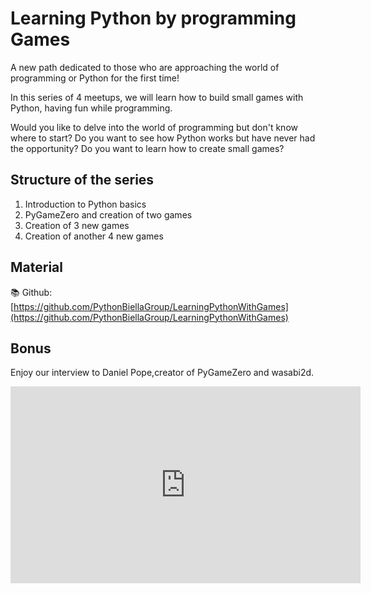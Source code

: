 # Learning Python by programming Games

A new path dedicated to those who are approaching the world of programming or Python for the first time!

In this series of 4 meetups, we will learn how to build small games with Python, having fun while programming.

Would you like to delve into the world of programming but don't know where to start?
Do you want to see how Python works but have never had the opportunity?
Do you want to learn how to create small games?

## Structure of the series
1. Introduction to Python basics
2. PyGameZero and creation of two games
3. Creation of 3 new games
4. Creation of another 4 new games

## Material

📚 Github: [https://github.com/PythonBiellaGroup/LearningPythonWithGames](https://github.com/PythonBiellaGroup/LearningPythonWithGames)

## Bonus

Enjoy our interview to Daniel Pope,creator of PyGameZero and wasabi2d. 

<iframe width="560" height="315" src="https://www.youtube.com/embed/OXWRhpfB7mQ?si=YnTtEiIXESai6lDL" title="YouTube video player" frameborder="0" allow="accelerometer; autoplay; clipboard-write; encrypted-media; gyroscope; picture-in-picture; web-share" allowfullscreen></iframe>

